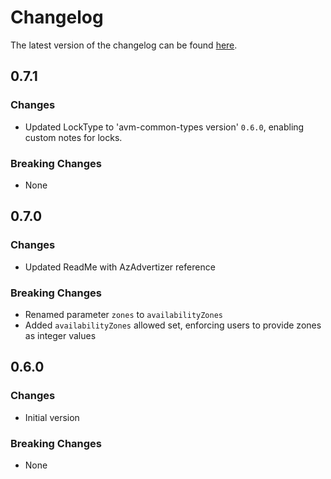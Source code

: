 # Changelog

The latest version of the changelog can be found [here](https://github.com/Azure/bicep-registry-modules/blob/main/avm/res/network/application-gateway/CHANGELOG.md).

## 0.7.1

### Changes

- Updated LockType to 'avm-common-types version' `0.6.0`, enabling custom notes for locks.

### Breaking Changes

- None

## 0.7.0

### Changes

- Updated ReadMe with AzAdvertizer reference

### Breaking Changes

- Renamed parameter `zones` to `availabilityZones`
- Added `availabilityZones` allowed set, enforcing users to provide zones as integer values

## 0.6.0

### Changes

- Initial version

### Breaking Changes

- None
